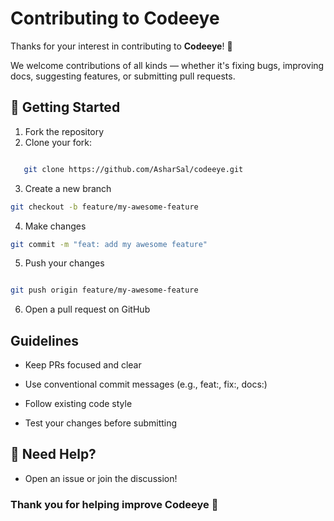 # Contributing to Codeeye

Thanks for your interest in contributing to **Codeeye**! 🎉

We welcome contributions of all kinds — whether it's fixing bugs, improving docs, suggesting features, or submitting pull requests.

## 🚀 Getting Started

1. Fork the repository
2. Clone your fork:

```bash

   git clone https://github.com/AsharSal/codeeye.git
```
3. Create a new branch

```bash
git checkout -b feature/my-awesome-feature

```
4. Make changes
```bash
git commit -m "feat: add my awesome feature"

```
5. Push your changes
```bash

git push origin feature/my-awesome-feature

```
6. Open a pull request on GitHub

##  Guidelines

- Keep PRs focused and clear

- Use conventional commit messages (e.g., feat:, fix:, docs:)

- Follow existing code style

- Test your changes before submitting

## 💬 Need Help?

- Open an issue or join the discussion!

### Thank you for helping improve Codeeye 💙